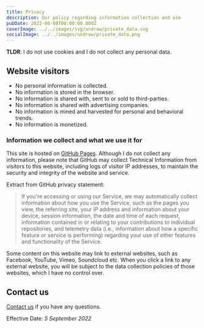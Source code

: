 ```yaml
---
title: Privacy
description: Our policy regarding information collection and use
pubDate: 2022-08-08T00:00:00.000Z
coverImage: ../../images/svg/undraw/private_data.svg
socialImage: ../../images/undraw/private_data.png
---
```


**TLDR**: I do not use cookies and I do not collect any personal data.

## Website visitors

- No personal information is collected.
- No information is stored in the browser.
- No information is shared with, sent to or sold to third-parties.
- No information is shared with advertising companies.
- No information is mined and harvested for personal and behavioral trends.
- No information is monetized.

### Information we collect and what we use it for

This site is hosted on [GitHub Pages](https://pages.github.com). Although I do not collect any information, please note that GitHub may collect Technical Information from visitors to this website, including logs of visitor IP addresses, to maintain the security and integrity of the website and service.

Extract from GitHub privacy statement:

> If you're accessing or using our Service, we may automatically collect information about how you use the Service, such as the pages you view, the referring site, your IP address and information about your device, session information, the date and time of each request, information contained in or relating to your contributions to individual repositories, and telemetry data (i.e., information about how a specific feature or service is performing) regarding your use of other features and functionality of the Service.

Some content on this website may link to external websites, such as Facebook, YouTube, Vimeo, Soundcloud etc. When you click a link to any external website, you will be subject to the data collection policies of those websites, which I have no control over.

## Contact us

[Contact us](/contact) if you have any questions.

Effective Date: _5 September 2022_

